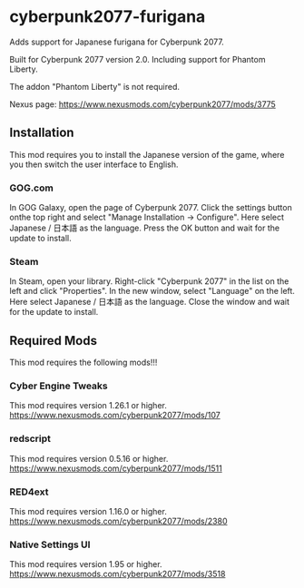 # cyberpunk2077-furigana
Adds support for Japanese furigana for Cyberpunk 2077.

Built for Cyberpunk 2077 version 2.0. Including support for Phantom Liberty.

The addon "Phantom Liberty" is not required.

Nexus page: https://www.nexusmods.com/cyberpunk2077/mods/3775


## Installation
This mod requires you to install the Japanese version of the game, where you then switch the user interface to English.


### GOG.com
In GOG Galaxy, open the page of Cyberpunk 2077. Click the settings button onthe top right and select "Manage Installation -> Configure". Here select Japanese / 日本語 as the language. Press the OK button and wait for the update to install.


### Steam
In Steam, open your library. Right-click "Cyberpunk 2077" in the list on the left and click "Properties". In the new window, select "Language" on the left. Here select Japanese / 日本語 as the language. Close the window and wait for the update to install.


## Required Mods
This mod requires the following mods!!!


### Cyber Engine Tweaks
This mod requires version 1.26.1 or higher.<br/>
https://www.nexusmods.com/cyberpunk2077/mods/107


### redscript
This mod requires version 0.5.16 or higher.<br/>
https://www.nexusmods.com/cyberpunk2077/mods/1511


### RED4ext
This mod requires version 1.16.0 or higher.<br/>
https://www.nexusmods.com/cyberpunk2077/mods/2380


### Native Settings UI
This mod requires version 1.95 or higher.<br/>
https://www.nexusmods.com/cyberpunk2077/mods/3518
